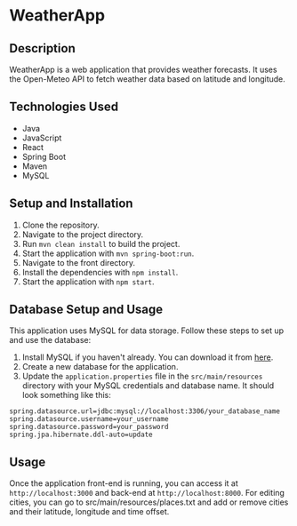 # WeatherApp

## Description
WeatherApp is a web application that provides weather forecasts. It uses the Open-Meteo API to fetch weather data based on latitude and longitude.

## Technologies Used
- Java
- JavaScript
- React
- Spring Boot
- Maven
- MySQL

## Setup and Installation
1. Clone the repository.
2. Navigate to the project directory.
3. Run `mvn clean install` to build the project.
4. Start the application with `mvn spring-boot:run`.
5. Navigate to the front directory.
6. Install the dependencies with `npm install`.
7. Start the application with `npm start`.

## Database Setup and Usage

This application uses MySQL for data storage. Follow these steps to set up and use the database:

1. Install MySQL if you haven't already. You can download it from [here](https://dev.mysql.com/downloads/mysql/).
2. Create a new database for the application.
3. Update the `application.properties` file in the `src/main/resources` directory with your MySQL credentials and database name. It should look something like this:

```properties
spring.datasource.url=jdbc:mysql://localhost:3306/your_database_name
spring.datasource.username=your_username
spring.datasource.password=your_password
spring.jpa.hibernate.ddl-auto=update
```

## Usage
Once the application front-end is running, you can access it at `http://localhost:3000` and back-end at `http://localhost:8000`.
For editing cities, you can go to src/main/resources/places.txt and add or remove cities and their latitude, longitude and time offset.
